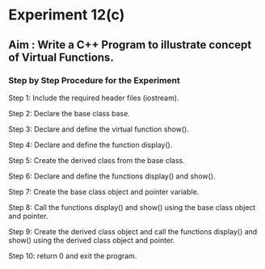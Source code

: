 # Experiment 12(c)
## Aim : Write a C++ Program to illustrate concept of Virtual Functions.
### Step by Step Procedure for the Experiment
Step 1: Include the required header files (iostream).

Step 2: Declare the base class base.

Step 3: Declare and define the virtual function show().

Step 4: Declare and define the function display().

Step 5: Create the derived class from the base class.

Step 6: Declare and define the functions display() and show().

Step 7: Create the base class object and pointer variable.

Step 8: Call the functions display() and show() using the base class object and pointer.

Step 9: Create the derived class object and call the functions display() and show() using the derived class object and pointer.

Step 10: return 0 and exit the program.
